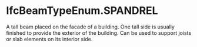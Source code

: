 IfcBeamTypeEnum.SPANDREL
========================
A tall beam placed on the facade of a building. One tall side is usually
finished to provide the exterior of the building. Can be used to support
joists or slab elements on its interior side.


